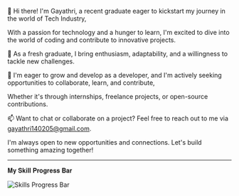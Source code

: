 👋 Hi there! I'm Gayathri, a recent graduate eager to kickstart my journey in the world of Tech Industry,

   With a passion for technology and a hunger to learn, I'm excited to dive into the world of coding and contribute to innovative projects.

🌱 As a fresh graduate, I bring enthusiasm, adaptability, and a willingness to tackle new challenges. 
  
🚀 I'm eager to grow and develop as a developer, and I'm actively seeking opportunities to collaborate, learn, and contribute,

   Whether it's through internships, freelance projects, or open-source contributions.

📫 Want to chat or collaborate on a project? Feel free to reach out to me via gayathri140205@gmail.com.

   I'm always open to new opportunities and connections. Let's build something amazing together!

   ________________________________________________________________________________________________________________________________________________________________________

𝐌𝐲 𝐒𝐤𝐢𝐥𝐥 𝐏𝐫𝐨𝐠𝐫𝐞𝐬𝐬 𝐁𝐚𝐫


![Skills Progress Bar](https://github.com/gayathri140205/gayathri140205/assets/154896559/5beaf3cc-4f7a-4ca2-b83a-b47e93045402)

